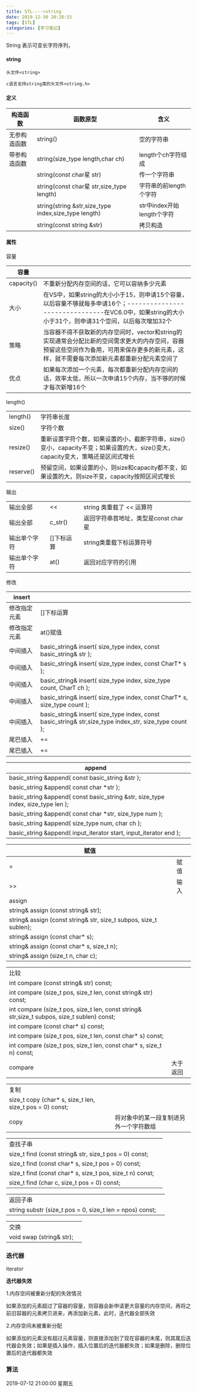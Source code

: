 ```yaml
---
title: STL---->string
date: 2019-12-30 20:28:53
tags: [STL]
categories: [学习笔记]
---
```


 String 表示可变长字符序列，

<!--more-->



#### string

```
头文件<string>

c语言支持string类的头文件<string.h>
```


#### 定义

| 构造函数     | 函数原型                                             | 含义                       |
| ------------ | ---------------------------------------------------- | -------------------------- |
| 无参构造函数 | string()                                             | 空的字符串                 |
| 带参构造函数 | string(size_type length,char ch)                     | length个ch字符组成         |
|              | string(const char星 str)                             | 传一个字符串               |
|              | string(const char星 str,size_type length)            | 字符串的前length个字符     |
|              | string(string &str,size_type index,size_type length) | str中index开始length个字符 |
|              | string(const string &str)                            | 拷贝构造                   |


#### 属性

容量

| 容量       |                                                              |
| ---------- | ------------------------------------------------------------ |
| capacity() | 不重新分配内存空间的话，它可以容纳多少元素                   |
| 大小       | 在VS中，如果string的大小小于15，则申请15个容量，以后容量不够就每多申请16个；-------------------------------在VC6.0中，如果string的大小小于31个，则申请31个空间，以后每次增加32个 |
| 策略       | 当容器不得不获取新的内存空间时，vector和string的实现通常会分配比新的空间需求更大的内存空间，容器预留这些空间作为备用，可用来保存更多的新元素，这样，就不需要每次添加新元素都重新分配元素空间了 |
| 优点       | 如果每次添加一个元素，每次都重新分配内存空间的话，效率太低，所以一次申请15个内存，当不够的时候才每次新增16个 |

length()

|           |                                                              |
| --------- | ------------------------------------------------------------ |
| length()  | 字符串长度                                                   |
| size()    | 字符个数                                                     |
| resize()  | 重新设置字符个数，如果设置的小，截断字符串，size()变小，capacity不变；如果设置的大，size()变大，capacity变大，策略还是区间式增长 |
| reserve() | 预留空间，如果设置的小，则size和capacity都不变，如果设置的大，则size不变，capacity按照区间式增长 |


输出

|              |            |                                      |
| ------------ | ---------- | ------------------------------------ |
| 输出全部     | <<         | string 类重载了 << 运算符            |
| 输出全部     | c_str()    | 返回字符串首地址，类型是const char星 |
| 输出单个字符 | []下标运算 | string类重载下标运算符号             |
| 输出单个字符 | at()       | 返回对应字符的引用                   |

修改

| insert       |                                                              |
| ------------ | ------------------------------------------------------------ |
| 修改指定元素 | []下标运算                                                   |
| 修改指定元素 | at()赋值                                                     |
| 中间插入     | basic_string& insert( size_type index, const basic_string& str ); |
| 中间插入     | basic_string& insert( size_type index, const CharT* s );     |
| 中间插入     | basic_string& insert( size_type index, size_type count, CharT ch ); |
| 中间插入     | basic_string& insert( size_type index, const CharT* s, size_type count ); |
| 中间插入     | basic_string& insert( size_type index, const basic_string& str,size_type index_str, size_type count ); |
| 尾巴插入     | +=                                                           |
| 尾巴插入     | +=                                                           |

| append                                                       |      |
| ------------------------------------------------------------ | ---- |
| basic_string &append( const basic_string &str );             |      |
| basic_string &append( const char *str );                     |      |
| basic_string &append( const basic_string &str, size_type index, size_type len ); |      |
| basic_string &append( const char *str, size_type num );      |      |
| basic_string &append( size_type num, char ch );              |      |
| basic_string &append( input_iterator start, input_iterator end ); |      |



| 赋值                                                         |      |
| ------------------------------------------------------------ | ---- |
| =                                                            | 赋值 |
| >>                                                           | 输入 |
| assign                                                       |      |
| string& assign (const string& str);                          |      |
| string& assign (const string& str, size_t subpos, size_t sublen); |      |
| string& assign (const char* s);                              |      |
| string& assign (const char* s, size_t n);                    |      |
| string& assign (size_t n, char c);                           |      |


|                                                              |          |
| ------------------------------------------------------------ | -------- |
| 比较                                                         |          |
| int compare (const string& str) const;                       |          |
| int compare (size_t pos, size_t len, const string& str) const; |          |
| int compare (size_t pos, size_t len, const string& str,size_t subpos, size_t sublen) const; |          |
| int compare (const char* s) const;                           |          |
| int compare (size_t pos, size_t len, const char* s) const;   |          |
| int compare (size_t pos, size_t len, const char* s, size_t n) const; |          |
| compare                                                      | 大于返回 |

|                                                          |                                        |
| -------------------------------------------------------- | -------------------------------------- |
| 复制                                                     |                                        |
| size_t copy (char* s, size_t len, size_t pos = 0) const; |                                        |
| copy                                                     | 将对象中的某一段复制进另外一个字符数组 |

|                                                          |      |
| -------------------------------------------------------- | ---- |
| 查找子串                                                 |      |
| size_t find (const string& str, size_t pos = 0) const;   |      |
| size_t find (const char* s, size_t pos = 0) const;       |      |
| size_t find (const char* s, size_t pos, size_t n) const; |      |
| size_t find (char c, size_t pos = 0) const;              |      |

|                                                          |      |
| -------------------------------------------------------- | ---- |
| 返回子串                                                 |      |
| string substr (size_t pos = 0, size_t len = npos) const; |      |

|                          |      |
| ------------------------ | ---- |
| 交换                     |      |
| void swap (string& str); |      |


### 迭代器


iterator

**迭代器失效**

1.内存空间被重新分配的失效情况

如果添加的元素超过了容器的容量，则容器会新申请更大容量的内存空间，再将之前旧容器的元素拷贝进来，再添加新元素，此时，迭代器全部失效

2.内存空间未被重新分配

如果添加的元素没有超过元素容量，则直接添加到了现在容器的末尾，则其尾后迭代器会失效；如果是插入操作，插入位置后的迭代器都失效；如果是删除，删除位置后的迭代器都失效


### 算法




2019-07-12 21:00:00 星期五